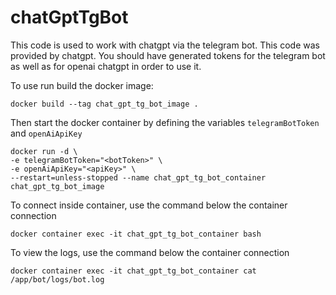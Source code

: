 # chatGptTgBot

This code is used to work with chatgpt via the telegram bot. This code was provided by chatgpt. You should have generated tokens for the telegram bot as well as for openai chatgpt in order to use it.

To use run build the docker image:

`docker build --tag chat_gpt_tg_bot_image .`

Then start the docker container by defining the variables `telegramBotToken` and `openAiApiKey`
```
docker run -d \
-e telegramBotToken="<botToken>" \
-e openAiApiKey="<apiKey>" \
--restart=unless-stopped --name chat_gpt_tg_bot_container chat_gpt_tg_bot_image
```


To connect inside container, use the command below the container connection

`docker container exec -it chat_gpt_tg_bot_container bash`


To view the logs, use the command below the container connection

`docker container exec -it chat_gpt_tg_bot_container cat /app/bot/logs/bot.log`